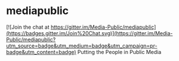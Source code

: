 # mediapublic

[![Join the chat at https://gitter.im/Media-Public/mediapublic](https://badges.gitter.im/Join%20Chat.svg)](https://gitter.im/Media-Public/mediapublic?utm_source=badge&utm_medium=badge&utm_campaign=pr-badge&utm_content=badge)
Putting the People in Public Media
